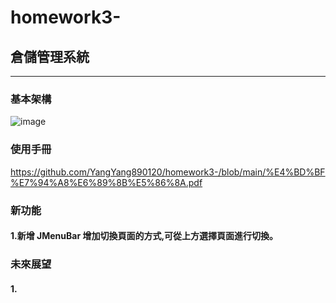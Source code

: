 # homework3-
## 倉儲管理系統
***
### 基本架構
![image](https://github.com/user-attachments/assets/6dc4c132-8ff0-4eac-b352-2a8ee5a854d7)
### 使用手冊
<https://github.com/YangYang890120/homework3-/blob/main/%E4%BD%BF%E7%94%A8%E6%89%8B%E5%86%8A.pdf>
### 新功能
#### 1.新增 JMenuBar 增加切換頁面的方式,可從上方選擇頁面進行切換。
### 未來展望
#### 1.
